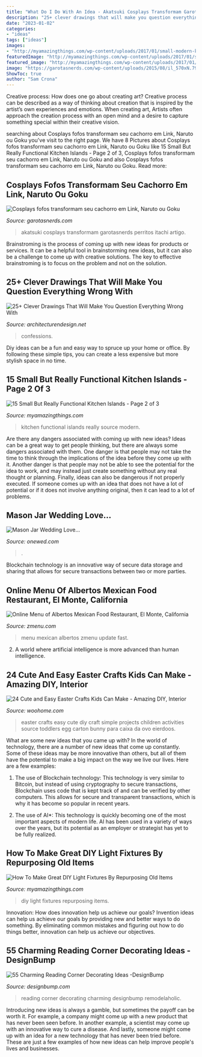 ```yaml
---
title: "What Do I Do With An Idea - Akatsuki Cosplays Transformam Garotasnerds Perritos Itachi Artigo"
description: "25+ clever drawings that will make you question everything wrong with"
date: "2023-01-02"
categories:
- "ideas"
tags: ["ideas"]
images:
- "http://myamazingthings.com/wp-content/uploads/2017/01/small-modern-kitchen-in-Moscow-by-Alexandra-Fedorova-704x1024.jpg"
featuredImage: "http://myamazingthings.com/wp-content/uploads/2017/01/small-modern-kitchen-in-Moscow-by-Alexandra-Fedorova-704x1024.jpg"
featured_image: "http://myamazingthings.com/wp-content/uploads/2017/01/small-modern-kitchen-in-Moscow-by-Alexandra-Fedorova-704x1024.jpg"
image: "https://garotasnerds.com/wp-content/uploads/2015/08/il_570xN.791158385_cqtn.jpg"
ShowToc: true
author: "Sam Crona"
---
```



Creative process: How does one go about creating art?
Creative process can be described as a way of thinking about creation that is inspired by the artist’s own experiences and emotions. When creating art, Artists often approach the creation process with an open mind and a desire to capture something special within their creative vision.

	

		
searching about Cosplays fofos transformam seu cachorro em Link, Naruto ou Goku you've visit to the right page. We have 8 Pictures about Cosplays fofos transformam seu cachorro em Link, Naruto ou Goku like 15 Small But Really Functional Kitchen Islands - Page 2 of 3, Cosplays fofos transformam seu cachorro em Link, Naruto ou Goku and also Cosplays fofos transformam seu cachorro em Link, Naruto ou Goku. Read more:
		
    
## Cosplays Fofos Transformam Seu Cachorro Em Link, Naruto Ou Goku

<img loading=lazy src="https://garotasnerds.com/wp-content/uploads/2015/08/il_570xN.791158385_cqtn.jpg" onerror="this.onerror=null;this.src='https://tse2.mm.bing.net/th?id=OIP.q4kS875daEuTyNmibt7IFgHaLL&amp;pid=15.1';" alt="Cosplays fofos transformam seu cachorro em Link, Naruto ou Goku">

_Source: garotasnerds.com_

>akatsuki cosplays transformam garotasnerds perritos itachi artigo. 

	

Brainstroming is the process of coming up with new ideas for products or services. It can be a helpful tool in brainstorming new ideas, but it can also be a challenge to come up with creative solutions. The key to effective brainstroming is to focus on the problem and not on the solution.

    
## 25+ Clever Drawings That Will Make You Question Everything Wrong With

<img loading=lazy src="https://cdn.architecturendesign.net/wp-content/uploads/2014/12/AD-Clever-Drawings-13.jpg" onerror="this.onerror=null;this.src='https://tse4.mm.bing.net/th?id=OIP.HEdo0pAhkC1oh5PYUrSzOAHaET&amp;pid=15.1';" alt="25+ Clever Drawings That Will Make You Question Everything Wrong With">

_Source: architecturendesign.net_

>confessions. 

	

Diy ideas can be a fun and easy way to spruce up your home or office. By following these simple tips, you can create a less expensive but more stylish space in no time.

    
## 15 Small But Really Functional Kitchen Islands - Page 2 Of 3

<img loading=lazy src="http://myamazingthings.com/wp-content/uploads/2017/01/small-modern-kitchen-in-Moscow-by-Alexandra-Fedorova-704x1024.jpg" onerror="this.onerror=null;this.src='https://tse3.mm.bing.net/th?id=OIP.kEUDz9qyCO3nawSI_VofaQHaKx&amp;pid=15.1';" alt="15 Small But Really Functional Kitchen Islands - Page 2 of 3">

_Source: myamazingthings.com_

>kitchen functional islands really source modern. 

	

Are there any dangers associated with coming up with new ideas?
Ideas can be a great way to get people thinking, but there are always some dangers associated with them. One danger is that people may not take the time to think through the implications of the idea before they come up with it. Another danger is that people may not be able to see the potential for the idea to work, and may instead just create something without any real thought or planning. Finally, ideas can also be dangerous if not properly executed. If someone comes up with an idea that does not have a lot of potential or if it does not involve anything original, then it can lead to a lot of problems.

    
## Mason Jar Wedding Love…

<img loading=lazy src="https://wedding-pictures-05.onewed.com/36909/things-brides-love-mason-jar-wedding-reception-decor-centerpieces-lace-with-chalkboard-tags__full.jpeg" onerror="this.onerror=null;this.src='https://tse1.mm.bing.net/th?id=OIP.pnxNKSaeBYWzx5ZLVFUJqgHaJ7&amp;pid=15.1';" alt="Mason Jar Wedding Love…">

_Source: onewed.com_

>. 

	

Blockchain technology is an innovative way of secure data storage and sharing that allows for secure transactions between two or more parties.

    
## Online Menu Of Albertos Mexican Food Restaurant, El Monte, California

<img loading=lazy src="https://image.zmenu.com/menupic/68962/s_f081bbe4-7c7c-475d-8822-99ffd6170ddf.jpg" onerror="this.onerror=null;this.src='https://tse2.mm.bing.net/th?id=OIP.jAyqxpYMS7NGI3klxXOriAHaJ4&amp;pid=15.1';" alt="Online Menu of Albertos Mexican Food Restaurant, El Monte, California">

_Source: zmenu.com_

>menu mexican albertos zmenu update fast. 

	

2. A world where artificial intelligence is more advanced than human intelligence. 

    
## 24 Cute And Easy Easter Crafts Kids Can Make - Amazing DIY, Interior

<img loading=lazy src="http://www.woohome.com/wp-content/uploads/2014/04/Easter-Crafts-for-Kids-13.jpg" onerror="this.onerror=null;this.src='https://tse4.mm.bing.net/th?id=OIP.yXZUr71uCjzuAEkAQDiawQHaOH&amp;pid=15.1';" alt="24 Cute and Easy Easter Crafts Kids Can Make - Amazing DIY, Interior">

_Source: woohome.com_

>easter crafts easy cute diy craft simple projects children activities source toddlers egg carton bunny para caixa da ovo eierdoos. 

	

What are some new ideas that you came up with?
In the world of technology, there are a number of new ideas that come up constantly. Some of these ideas may be more innovative than others, but all of them have the potential to make a big impact on the way we live our lives. Here are a few examples:
1. The use of Blockchain technology: This technology is very similar to Bitcoin, but instead of using cryptography to secure transactions, Blockchain uses code that is kept track of and can be verified by other computers. This allows for secure and transparent transactions, which is why it has become so popular in recent years.

2. The use of AI*: This technology is quickly becoming one of the most important aspects of modern life. AI has been used in a variety of ways over the years, but its potential as an employer or strategist has yet to be fully realized.

    
## How To Make Great DIY Light Fixtures By Repurposing Old Items

<img loading=lazy src="http://myamazingthings.com/wp-content/uploads/2016/12/diy-light-fixtures-1.jpg" onerror="this.onerror=null;this.src='https://tse4.mm.bing.net/th?id=OIP.34Hllv01YJrN4A2NqsuAhgHaJ3&amp;pid=15.1';" alt="How To Make Great DIY Light Fixtures By Repurposing Old Items">

_Source: myamazingthings.com_

>diy light fixtures repurposing items. 

	

Innovation: How does innovation help us achieve our goals?
Invention ideas can help us achieve our goals by providing new and better ways to do something. By eliminating common mistakes and figuring out how to do things better, innovation can help us achieve our objectives.

    
## 55 Charming Reading Corner Decorating Ideas -DesignBump

<img loading=lazy src="https://cdn.designbump.com/wp-content/uploads/2015/11/reading-corner-nook45.jpg" onerror="this.onerror=null;this.src='https://tse1.mm.bing.net/th?id=OIP.E-quunZzSmG357RbUGABigHaJ9&amp;pid=15.1';" alt="55 Charming Reading Corner Decorating Ideas -DesignBump">

_Source: designbump.com_

>reading corner decorating charming designbump remodelaholic. 

	

Introducing new ideas is always a gamble, but sometimes the payoff can be worth it. For example, a company might come up with a new product that has never been seen before. In another example, a scientist may come up with an innovative way to cure a disease. And lastly, someone might come up with an idea for a new technology that has never been tried before. These are just a few examples of how new ideas can help improve people's lives and businesses.


